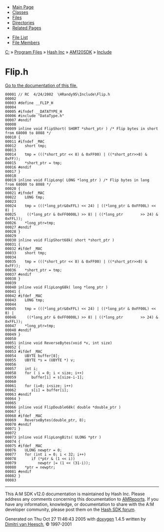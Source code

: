 <div class="tabs">

- [Main Page](index.md)
- [Classes](annotated.md)
- <span id="current">[Files](files.md)</span>
- [Directories](dirs.md)
- [Related Pages](pages.md)

</div>

<div class="tabs">

- [File List](files.md)
- [File Members](globals.md)

</div>

<div class="nav">

<a href="dir_C_3A_2F.md" class="el">C:</a> » <a href="dir_C_3A_2FProgram_20Files_2F.md" class="el">Program Files</a> » <a href="dir_C_3A_2FProgram_20Files_2FHash_20Inc_2F.md" class="el">Hash Inc</a> » <a href="dir_C_3A_2FProgram_20Files_2FHash_20Inc_2FAM120SDK_2F.md" class="el">AM120SDK</a> » <a href="dir_C_3A_2FProgram_20Files_2FHash_20Inc_2FAM120SDK_2FInclude_2F.md" class="el">Include</a>

</div>

# Flip.h

[Go to the documentation of this file.](Flip_8h.md)

<div class="fragment">

``` fragment
00001 // RC  4/24/2002  \HRandy95\Include\Flip.h
00002 
00003 #define __FLIP_H
00004 
00005 #ifndef __DATATYPE_H
00006 #include "DataType.h"
00007 #endif
00008 
00009 inline void FlipShort( SHORT *short_ptr ) /* Flip bytes in short from 68000 to 8088 */
00010 {
00011 #ifndef _MAC
00012    short tmp;
00013 
00014    tmp = (((*short_ptr << 8) & 0xFF00) | ((*short_ptr>>8) & 0xFF));
00015    *short_ptr = tmp;
00016 #endif
00017 }
00018  
00019 inline void FlipLong( LONG *long_ptr ) /* Flip bytes in long from 68000 to 8088 */
00020 {
00021 #ifndef _MAC
00022    LONG tmp;
00023   
00024    tmp = (((*long_ptr&0xFFL) << 24) | ((*long_ptr & 0xFF00L) << 8) |
00025     ((*long_ptr & 0xFF0000L) >> 8) | ((*long_ptr        >> 24) & 0xFFL));
00026    *long_ptr=tmp;
00027 #endif
00028 }
00029 
00030 inline void FlipShort68k( short *short_ptr )
00031 {
00032 #ifdef _MAC
00033    short tmp;
00034 
00035    tmp = (((*short_ptr << 8) & 0xFF00) | ((*short_ptr>>8) & 0xFF));
00036    *short_ptr = tmp;
00037 #endif
00038 }
00039 
00040 inline void FlipLong68k( long *long_ptr )
00041 {
00042 #ifdef _MAC
00043    LONG tmp;
00044     
00045    tmp = (((*long_ptr&0xFFL) << 24) | ((*long_ptr & 0xFF00L) << 8) |
00046     ((*long_ptr & 0xFF0000L) >> 8) | ((*long_ptr        >> 24) & 0xFFL));
00047    *long_ptr=tmp;
00048 #endif
00049 }
00050 
00051 inline void ReverseBytes(void *v, int size)
00052 {
00053 #ifdef _MAC
00054    UBYTE buffer[8];
00055    UBYTE *s = (UBYTE *) v;
00056    
00057    int i;
00058    for ( i = 0; i < size; i++)
00059       buffer[i] = s[size-i-1];
00060       
00061    for (i=0; i<size; i++)
00062       s[i] = buffer[i];
00063 #endif
00064 }
00065 
00066 inline void FlipDouble68k( double *double_ptr )
00067 {
00068 #ifdef _MAC
00069    ReverseBytes(double_ptr, 8);   
00070 #endif
00071 }
00072 
00073 inline void FlipLongBits( ULONG *ptr )
00074 {                  
00075 #ifdef _MAC
00076    ULONG newptr = 0;
00077    for (int i = 0; i < 32; i++)
00078       if (*ptr & (1 << i))
00079          newptr |= (1 << (31-i));
00080    *ptr = newptr;
00081 #endif
00082 }
00083    
```

</div>

------------------------------------------------------------------------

<span class="small">This A:M SDK v12.0 documentation is maintained by Hash Inc. Please address any comments concerning this documentation to [AMReports](http://www.hash.com/reports). If you have any information, knowledge, or documentation to share with the A:M developer community, please post them on the [Hash SDK forum](http://www.hash.com/forums/index.php?showforum=11).</span>

Generated on Thu Oct 27 11:46:43 2005 with [<span class="image placeholder" original-image-src="doxygen.png" original-image-title="" height="45" width="100" align="middle" border="0">doxygen</span>](http://www.doxygen.org/index.html) 1.4.5 written by [Dimitri van Heesch](mailto:dimitri@stack.nl), © 1997-2001
